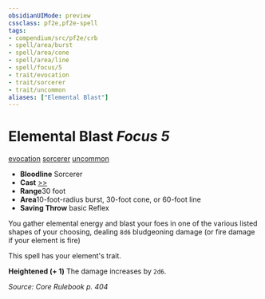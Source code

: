 ```yaml
---
obsidianUIMode: preview
cssclass: pf2e,pf2e-spell
tags:
- compendium/src/pf2e/crb
- spell/area/burst
- spell/area/cone
- spell/area/line
- spell/focus/5
- trait/evocation
- trait/sorcerer
- trait/uncommon
aliases: ["Elemental Blast"]
---
```

# Elemental Blast *Focus 5*   
[evocation](/rules/traits/evocation.md)  [sorcerer](/rules/traits/sorcerer.md)  [uncommon](/rules/traits/uncommon.md)  

- **Bloodline** Sorcerer
- **Cast** [>>](/rules/core-rulebook/chapter-9-playing-the-game.md#Actions "Two-Action") 
- **Range**30 foot
- **Area**10-foot-radius burst, 30-foot cone, or 60-foot line
- **Saving Throw**  basic Reflex

You gather elemental energy and blast your foes in one of the various listed shapes of your choosing, dealing `8d6` bludgeoning damage (or fire damage if your element is fire)

This spell has your element's trait.

**Heightened (+ 1)** The damage increases by `2d6`.

*Source: Core Rulebook p. 404*